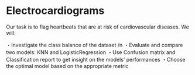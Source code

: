 # Electrocardiograms

Our task is to flag heartbeats that are at risk of cardiovascular diseases. We will:

・Investigate the class balance of the dataset /n
・Evaluate and compare two models: KNN and LogisticRegression
・Use Confusion matrix and Classification report to get insight on the models’ performances
・Choose the optimal model based on the appropriate metric
